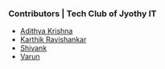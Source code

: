 ### Contributors | Tech Club of Jyothy IT

- [Adithya Krishna](https://linkedin.com/in/adiiikris)
- [Karthik Ravishankar](htpps://linkedin.com/in/uravgkarthik)
- [Shivank](https://www.youtube.com/)
- [Varun](linkedin.com/in/varun-v-292016181)

